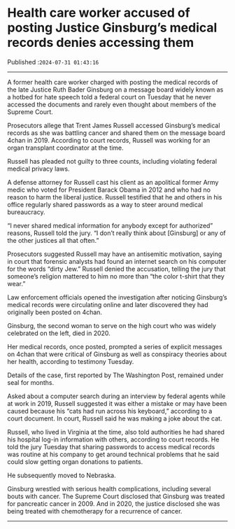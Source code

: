 # Health care worker accused of posting Justice Ginsburg’s medical records denies accessing them

Published :`2024-07-31 01:43:16`

---

A former health care worker charged with posting the medical records of the late Justice Ruth Bader Ginsburg on a message board widely known as a hotbed for hate speech told a federal court on Tuesday that he never accessed the documents and rarely even thought about members of the Supreme Court.

Prosecutors allege that Trent James Russell accessed Ginsburg’s medical records as she was battling cancer and shared them on the message board 4chan in 2019. According to court records, Russell was working for an organ transplant coordinator at the time.

Russell has pleaded not guilty to three counts, including violating federal medical privacy laws.

A defense attorney for Russell cast his client as an apolitical former Army medic who voted for President Barack Obama in 2012 and who had no reason to harm the liberal justice. Russell testified that he and others in his office regularly shared passwords as a way to steer around medical bureaucracy.

“I never shared medical information for anybody except for authorized” reasons, Russell told the jury. “I don’t really think about [Ginsburg] or any of the other justices all that often.”

Prosecutors suggested Russell may have an antisemitic motivation, saying in court that forensic analysts had found an internet search on his computer for the words “dirty Jew.” Russell denied the accusation, telling the jury that someone’s religion mattered to him no more than “the color t-shirt that they wear.”

Law enforcement officials opened the investigation after noticing Ginsburg’s medical records were circulating online and later discovered they had originally been posted on 4chan.

Ginsburg, the second woman to serve on the high court who was widely celebrated on the left, died in 2020.

Her medical records, once posted, prompted a series of explicit messages on 4chan that were critical of Ginsburg as well as conspiracy theories about her health, according to testimony Tuesday.

Details of the case, first reported by The Washington Post, remained under seal for months.

Asked about a computer search during an interview by federal agents while at work in 2019, Russell suggested it was either a mistake or may have been caused because his “cats had run across his keyboard,” according to a court document. In court, Russell said he was making a joke about the cat.

Russell, who lived in Virginia at the time, also told authorities he had shared his hospital log-in information with others, according to court records. He told the jury Tuesday that sharing passwords to access medical records was routine at his company to get around technical problems that he said could slow getting organ donations to patients.

He subsequently moved to Nebraska.

Ginsburg wrestled with serious health complications, including several bouts with cancer. The Supreme Court disclosed that Ginsburg was treated for pancreatic cancer in 2009. And in 2020, the justice disclosed she was being treated with chemotherapy for a recurrence of cancer.

---

